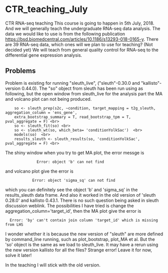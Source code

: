 # CTR_teaching_July
CTR RNA-seq teaching
This course is going to happen in 5th July, 2018. And we will generally teach the undergraduate RNA-seq data analysis.
The data we would like to use is from the following publication
     https://bsd.biomedcentral.com/articles/10.1186/s13293-018-0165-y.
There are 39 RNA-seq data, which ones will we plan to use for teaching? (Not decided yet)
We will teach from general quality control for RNA-seq to the differential gene expression analysis. <br>
## Problems

Problem is existing for running "sleuth_live",  ("sleuth"-0.30.0 and "kallisto"-version 0.44.0). The "so" object from sleuth has been run using as following, but the open window from sleuth_live for the analysis part the MA and volcano plot can not being produced. <br>

        so <- sleuth_prep(s2c, ~condition, target_mapping = t2g_sleuth, aggregation_column = 'ens_gene',
        extra_bootstrap_summary = T, read_bootstrap_tpm = T, pval_aggregate = F) <br>
        so <- sleuth_fit(so) <br>
        so <- sleuth_wt(so, which_beta= 'conditionYolkSac')  <br>
        models(so)  <br>
        results_sleuth <- sleuth_results(so, 'conditionYolkSac', pval_aggregate = F) <br>
The shiny window when you try to get MA plot, the error messge is <br>

                  Error: object 'b' can not find
and volcano plot give the error is <br>

                Error: object 'sigma_sq' can not find
which you can definitely see the object 'b' and 'sigma_sq' in the results_sleuth data frame. And also it worked in the old version of 'sleuth 0.28.0' and kallisto 0.43.1. There is no such question being asked in sleuth discussion weblink. The possibilities I have tried is change the aggregation_column='target_id', then the MA plot give the error is <br>

      Error: 'by' can't contain join column 'target_id' which is missing from LHS
I wonder whether it is because the new version of "sleuth" are more defined by command_line running, such as plot_bootstrap, plot_MA et al. But the 'so' object is the same as we load to sleuth_live. It may have a rerun using the new version kallisto for all the files? Strange error! Leave it for now, solve it later! <br>

In the teaching I will stick with the old version. 

